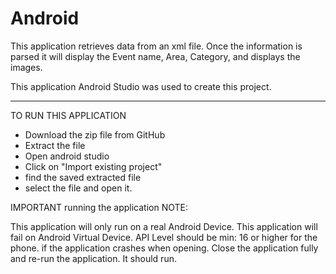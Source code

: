 Android
=======

This application retrieves data from an xml file. Once the information is parsed it will display the Event name, Area, Category,
and displays the images. 

This application Android Studio was used to create this project.
______________________________________________________________________________________________________________________________

TO RUN THIS APPLICATION 

- Download the zip file from GitHub
- Extract the file
- Open android studio 
- Click on "Import existing project"
- find the saved extracted file
- select the file and open it.

IMPORTANT running the application NOTE:

This application will only run on a real Android Device. This application will fail on Android Virtual Device. 
API Level should be min: 16 or higher for the phone. 
if the application crashes when opening. Close the application fully and re-run the application. It should run.
